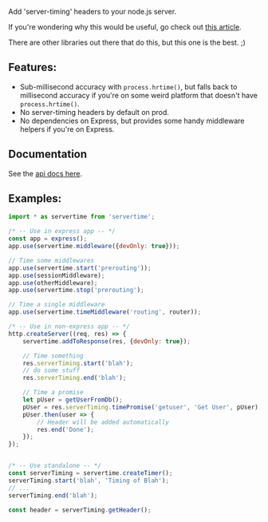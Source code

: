 Add 'server-timing' headers to your node.js server.

If you're wondering why this would be useful, go check out [this article](https://ma.ttias.be/server-timings-chrome-devtools/).

There are other libraries out there that do this, but this one is the best. ;)

## Features:

-   Sub-millisecond accuracy with `process.hrtime()`, but falls back to millisecond accuracy if you're on some weird
    platform that doesn't have `process.hrtime()`.
-   No server-timing headers by default on prod.
-   No dependencies on Express, but provides some handy middleware helpers if you're on Express.

## Documentation

See the [api docs here](https://github.com/benbria/node-servertime/blob/master/api.md).

## Examples:

```js
import * as servertime from 'servertime';

/* -- Use in express app -- */
const app = express();
app.use(servertime.middleware({devOnly: true}));

// Time some middlewares
app.use(servertime.start('prerouting'));
app.use(sessionMiddleware);
app.use(otherMiddleware);
app.use(servertime.stop('prerouting');

// Time a single middleware
app.use(servertime.timeMiddleware('routing', router));

/* -- Use in non-express app -- */
http.createServer((req, res) => {
    servertime.addToResponse(res, {devOnly: true});

    // Time something
    res.serverTiming.start('blah');
    // do some stuff
    res.serverTiming.end('blah');

    // Time a promise
    let pUser = getUserFromDb();
    pUser = res.serverTiming.timePromise('getuser', 'Get User', pUser);
    pUser.then(user => {
        // Header will be added automatically
        res.end('Done');
    });
});


/* -- Use standalone -- */
const serverTiming = servertime.createTimer();
serverTiming.start('blah', 'Timing of Blah');
// ...
serverTiming.end('blah');

const header = serverTiming.getHeader();
```
